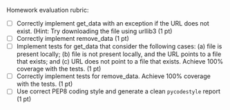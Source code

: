 Homework evaluation rubric: 

- [ ] Correctly implement get_data with an exception if the URL does not exist. (Hint: Try downloading the file using urllib3 (1 pt)
- [ ] Correctly implement remove_data (1 pt)
- [ ] Implement tests for get_data that consider the following cases: (a) file is present locally; (b) file is not present locally, and the URL points to a file that exists; and (c) URL does not point to a file that exists. Achieve 100% coverage with the tests. (1 pt)
- [ ] Correctly implement tests for remove_data.  Achieve 100% coverage with the tests. (1 pt)
- [ ] Use correct PEP8 coding style and generate a clean `pycodestyle` report (1 pt)
